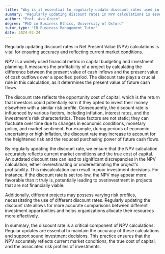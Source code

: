 ```yaml
---
title: "Why is it essential to regularly update discount rates used in NPV calculations?"
summary: "Regularly updating discount rates in NPV calculations is essential to maintain accuracy and reflect current market conditions."
author: "Prof. Ava Green"
degree: "PhD in Business Ethics, University of Oxford"
tutor_type: "IB Business Management Tutor"
date: 2024-02-24
---
```


Regularly updating discount rates in Net Present Value (NPV) calculations is vital for ensuring accuracy and reflecting current market conditions.

NPV is a widely used financial metric in capital budgeting and investment planning. It measures the profitability of a project by calculating the difference between the present value of cash inflows and the present value of cash outflows over a specified period. The discount rate plays a crucial role in this calculation, as it determines the present value of future cash flows.

The discount rate reflects the opportunity cost of capital, which is the return that investors could potentially earn if they opted to invest their money elsewhere with a similar risk profile. Consequently, the discount rate is influenced by various factors, including inflation, interest rates, and the investment's risk characteristics. These factors are not static; they can fluctuate over time due to changes in economic conditions, monetary policy, and market sentiment. For example, during periods of economic uncertainty or high inflation, the discount rate may increase to account for the heightened risk and the reduced purchasing power of future cash flows.

By regularly updating the discount rate, we ensure that the NPV calculation accurately reflects current market conditions and the true cost of capital. An outdated discount rate can lead to significant discrepancies in the NPV calculation, either overestimating or underestimating the project's profitability. This miscalculation can result in poor investment decisions. For instance, if the discount rate is set too low, the NPV may appear more favorable than it truly is, potentially leading to overinvestment in projects that are not financially viable.

Additionally, different projects may possess varying risk profiles, necessitating the use of different discount rates. Regularly updating the discount rate allows for more accurate comparisons between different investment opportunities and helps organizations allocate their resources more effectively.

In summary, the discount rate is a critical component of NPV calculations. Regular updates are essential to maintain the accuracy of these calculations and support sound investment decisions. This practice ensures that the NPV accurately reflects current market conditions, the true cost of capital, and the associated risk profiles of investments.
    